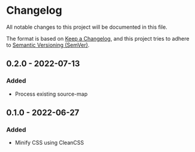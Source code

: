 # Changelog

All notable changes to this project will be documented in this file.

The format is based on [Keep a Changelog](https://keepachangelog.com/en/1.0.0/),
and this project tries to adhere to
[Semantic Versioning (SemVer)](https://semver.org/spec/v2.0.0.html).

<!--
	**Added** for new features.
	**Changed** for changes in existing functionality.
	**Deprecated** for soon-to-be removed features.
	**Removed** for now removed features.
	**Fixed** for any bug fixes.
	**Security** in case of vulnerabilities.
-->

## 0.2.0 - 2022-07-13

### Added

- Process existing source-map

## 0.1.0 - 2022-06-27

### Added

- Minify CSS using CleanCSS
